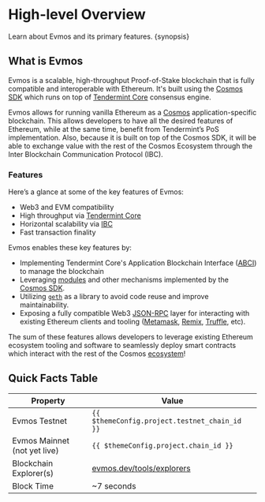 <!--
order: 1
-->

# High-level Overview

Learn about Evmos and its primary features. {synopsis}

## What is Evmos

Evmos is a scalable, high-throughput Proof-of-Stake blockchain that is fully compatible and
interoperable with Ethereum. It's built using the [Cosmos SDK](https://github.com/cosmos/cosmos-sdk/) which runs on top of [Tendermint Core](https://github.com/reapchain/reapchain-core) consensus engine.

Evmos allows for running vanilla Ethereum as a [Cosmos](https://cosmos.network/)
application-specific blockchain. This allows developers to have all the desired features of
Ethereum, while at the same time, benefit from Tendermint’s PoS implementation. Also, because it is
built on top of the Cosmos SDK, it will be able to exchange value with the rest of the Cosmos
Ecosystem through the Inter Blockchain Communication Protocol (IBC).

### Features

Here’s a glance at some of the key features of Evmos:

* Web3 and EVM compatibility
* High throughput via [Tendermint Core](https://github.com/reapchain/reapchain-core)
* Horizontal scalability via [IBC](https://cosmos.network/ibc)
* Fast transaction finality

Evmos enables these key features by:

* Implementing Tendermint Core's Application Blockchain Interface ([ABCI](https://docs.tendermint.com/master/spec/abci/)) to manage the blockchain
* Leveraging [modules](https://docs.cosmos.network/master/building-modules/intro.html) and other mechanisms implemented by the [Cosmos SDK](https://docs.cosmos.network/).
* Utilizing [`geth`](https://github.com/ethereum/go-ethereum) as a library to avoid code reuse and improve maintainability.
* Exposing a fully compatible Web3 [JSON-RPC](./../basic/json_rpc.md) layer for interacting with existing Ethereum clients and tooling ([Metamask](./../guides/keys-wallets/metamask.md), [Remix](./../guides/tools/remix.md), [Truffle](./../guides/tools/truffle.md), etc).

The sum of these features allows developers to leverage existing Ethereum ecosystem tooling and
software to seamlessly deploy smart contracts which interact with the rest of the Cosmos
[ecosystem](https://cosmos.network/ecosystem)!

## Quick Facts Table

| Property                     | Value                                                |
|------------------------------|------------------------------------------------------|
| Evmos Testnet                | `{{ $themeConfig.project.testnet_chain_id }}`        |
| Evmos Mainnet (not yet live) | `{{ $themeConfig.project.chain_id }}`                |
| Blockchain Explorer(s)       | [evmos.dev/tools/explorers](./../tools/explorers.md) |
| Block Time                   | ~7 seconds                                           |
